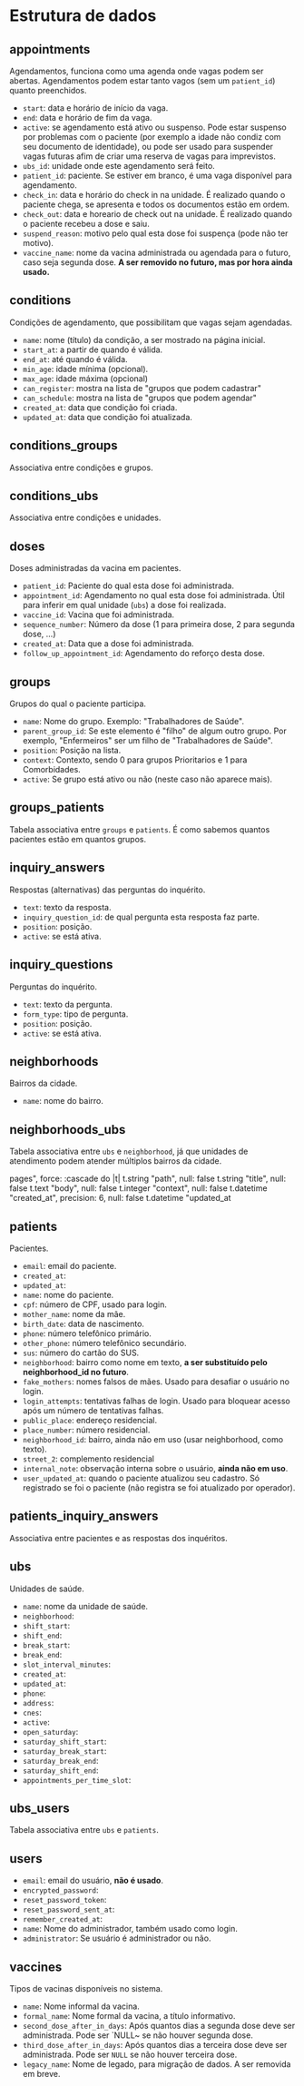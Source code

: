 # Estrutura de dados

## appointments

Agendamentos, funciona como uma agenda onde vagas podem ser abertas. Agendamentos podem estar tanto vagos (sem um `patient_id`) quanto preenchidos.

  * `start`: data e horário de início da vaga.
  * `end`: data e horário de fim da vaga.
  * `active`: se agendamento está ativo ou suspenso. Pode estar suspenso por problemas com o paciente (por exemplo a idade não condiz com seu documento de identidade), ou pode ser usado para suspender vagas futuras afim de criar uma reserva de vagas para imprevistos.
  * `ubs_id`: unidade onde este agendamento será feito.
  * `patient_id`: paciente. Se estiver em branco, é uma vaga disponível para agendamento.
  * `check_in`: data e horário do check in na unidade. É realizado quando o paciente chega, se apresenta e todos os documentos estão em ordem.
  * `check_out`: data e horeario de check out na unidade. É realizado quando o paciente recebeu a dose e saiu.
  * `suspend_reason`: motivo pelo qual esta dose foi suspença (pode não ter motivo).
  * `vaccine_name`: nome da vacina administrada ou agendada para o futuro, caso seja segunda dose. **A ser removido no futuro, mas por hora ainda usado.**

## conditions

Condições de agendamento, que possibilitam que vagas sejam agendadas.

  * `name`: nome (título) da condição, a ser mostrado na página inicial.
  * `start_at`: a partir de quando é válida.
  * `end_at`: até quando é válida.
  * `min_age`: idade mínima (opcional).
  * `max_age`: idade máxima (opcional)
  * `can_register`: mostra na lista de "grupos que podem cadastrar"
  * `can_schedule`: mostra na lista de "grupos que podem agendar"
  * `created_at`: data que condição foi criada.
  * `updated_at`: data que condição foi atualizada.

## conditions_groups

Associativa entre condições e grupos.

## conditions_ubs

Associativa entre condições e unidades.

## doses

Doses administradas da vacina em pacientes.

  * `patient_id`: Paciente do qual esta dose foi administrada.
  * `appointment_id`: Agendamento no qual esta dose foi administrada. Útil para inferir em qual unidade (`ubs`) a dose foi realizada.
  * `vaccine_id`: Vacina que foi administrada.
  * `sequence_number`: Número da dose (1 para primeira dose, 2 para segunda dose, ...)
  * `created_at`: Data que a dose foi administrada.
  * `follow_up_appointment_id`: Agendamento do reforço desta dose.

## groups

Grupos do qual o paciente participa.

  * `name`: Nome do grupo. Exemplo: "Trabalhadores de Saúde".
  * `parent_group_id`: Se este elemento é "filho" de algum outro grupo. Por exemplo, "Enfermeiros" ser um filho de "Trabalhadores de Saúde".
  * `position`: Posição na lista.
  * `context`: Contexto, sendo 0 para grupos Prioritarios e 1 para Comorbidades.
  * `active`: Se grupo está ativo ou não (neste caso não aparece mais).

## groups_patients

Tabela associativa entre `groups` e `patients`. É como sabemos quantos pacientes estão em quantos grupos.

## inquiry_answers

Respostas (alternativas) das perguntas do inquérito.

  * `text`: texto da resposta.
  * `inquiry_question_id`: de qual pergunta esta resposta faz parte.
  * `position`: posição.
  * `active`: se está ativa.

## inquiry_questions

Perguntas do inquérito.

  * `text`: texto da pergunta.
  * `form_type`: tipo de pergunta.
  * `position`: posição.
  * `active`: se está ativa.

## neighborhoods

Bairros da cidade.

  * `name`: nome do bairro.

## neighborhoods_ubs

Tabela associativa entre `ubs` e `neighborhood`, já que unidades de atendimento podem atender múltiplos bairros da cidade.

pages", force: :cascade do |t|
t.string "path", null: false
t.string "title", null: false
t.text "body", null: false
t.integer "context", null: false
t.datetime "created_at", precision: 6, null: false
t.datetime "updated_at

## patients

Pacientes.

  * `email`: email do paciente.
  * `created_at`:
  * `updated_at`:
  * `name`: nome do paciente.
  * `cpf`: número de CPF, usado para login.
  * `mother_name`: nome da mãe.
  * `birth_date`: data de nascimento.
  * `phone`: número telefônico primário.
  * `other_phone`: número telefônico secundário.
  * `sus`: número do cartão do SUS.
  * `neighborhood`: bairro como nome em texto, **a ser substituído pelo neighborhood_id no futuro**.
  * `fake_mothers`: nomes falsos de mães. Usado para desafiar o usuário no login.
  * `login_attempts`: tentativas falhas de login. Usado para bloquear acesso após um número de tentativas falhas.
  * `public_place`: endereço residencial.
  * `place_number`: número residencial.
  * `neighborhood_id`:  bairro, ainda não em uso (usar neighborhood, como texto).
  * `street_2`: complemento residencial
  * `internal_note`: observação interna sobre o usuário, **ainda não em uso**.
  * `user_updated_at`: quando o paciente atualizou seu cadastro. Só registrado se foi o paciente (não registra se foi atualizado por operador).

## patients_inquiry_answers

Associativa entre pacientes e as respostas dos inquéritos.

## ubs

Unidades de saúde.

  * `name`: nome da unidade de saúde.
  * `neighborhood`:
  * `shift_start`:
  * `shift_end`:
  * `break_start`:
  * `break_end`:
  * `slot_interval_minutes`:
  * `created_at`:
  * `updated_at`:
  * `phone`:
  * `address`:
  * `cnes`:
  * `active`:
  * `open_saturday`:
  * `saturday_shift_start`:
  * `saturday_break_start`:
  * `saturday_break_end`:
  * `saturday_shift_end`:
  * `appointments_per_time_slot`:

## ubs_users

Tabela associativa entre `ubs` e `patients`.

## users

  * `email`: email do usuário, **não é usado**.
  * `encrypted_password`:
  * `reset_password_token`:
  * `reset_password_sent_at`:
  * `remember_created_at`:
  * `name`: Nome do administrador, também usado como login.
  * `administrator`: Se usuário é administrador ou não.

## vaccines

Tipos de vacinas disponíveis no sistema.

  * `name`: Nome informal da vacina.
  * `formal_name`: Nome formal da vacina, a título informativo.
  * `second_dose_after_in_days`: Após quantos dias a segunda dose deve ser administrada. Pode ser `NULL~ se não houver segunda dose.
  * `third_dose_after_in_days`: Após quantos dias a terceira dose deve ser administrada. Pode ser `NULL` se não houver terceira dose.
  * `legacy_name`: Nome de legado, para migração de dados. A ser removida em breve.
